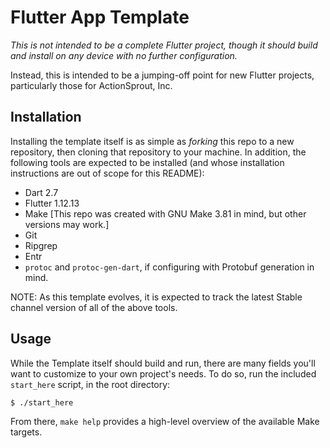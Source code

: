 # Flutter App Template

_This is not intended to be a complete Flutter project, though it should build and install on any device with no further configuration._

Instead, this is intended to be a jumping-off point for new Flutter projects, particularly those for ActionSprout, Inc.

## Installation

Installing the template itself is as simple as _forking_ this repo to a new repository, then cloning that repository to your machine. In addition, the following tools are expected to be installed (and whose installation instructions are out of scope for this README):

- Dart 2.7
- Flutter 1.12.13
- Make [This repo was created with GNU Make 3.81 in mind, but other versions may work.]
- Git
- Ripgrep
- Entr
- `protoc` and `protoc-gen-dart`, if configuring with Protobuf generation in mind.

NOTE: As this template evolves, it is expected to track the latest Stable channel version of all of the above tools.

## Usage

While the Template itself should build and run, there are many fields you'll want to customize to your own project's needs. To do so, run the included `start_here` script, in the root directory:

```
$ ./start_here
```

From there, `make help` provides a high-level overview of the available Make targets.
